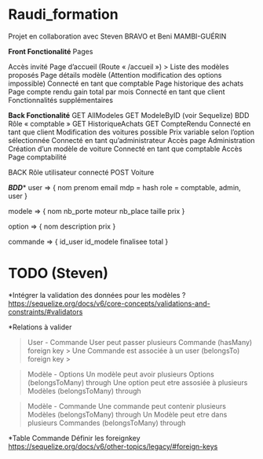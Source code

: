 # Raudi_formation
Projet en collaboration avec Steven BRAVO et Beni MAMBI-GUÉRIN

**Front Fonctionalité**
Pages

Accès invité
Page d’accueil (Route « /accueil ») > Liste des modèles proposés
Page détails modèle (Attention modification des options impossible)
Connecté en tant que comptable
Page historique des achats
Page compte rendu gain total par mois
Connecté en tant que client
Fonctionnalités supplémentaires

**Back Fonctionalité**
GET AllModeles 
GET ModeleByID (voir Sequelize)
BDD  Rôle « comptable »
GET HistoriqueAchats
GET CompteRendu
Connecté en tant que client
Modification des voitures possible
Prix variable selon l’option sélectionnée
Connecté en tant qu’administrateur
Accès page Administration
Création d’un modèle de voiture
Connecté en tant que comptable
Accès Page comptabilité

BACK
Rôle utilisateur connecté
POST Voiture

*****BDD******
user => { 
    nom
    prenom
    email
    mdp = hash
    role = comptable, admin, user
}

modele => {
    nom
    nb_porte
    moteur
    nb_place 
    taille
    prix
}

option => {
    nom
    description
    prix
}

commande => {
    id_user
    id_modele
    finalisee
    total
}

# TODO (Steven)
*Intégrer la validation des données pour les modèles ? 
https://sequelize.org/docs/v6/core-concepts/validations-and-constraints/#validators

*Relations à valider
>User - Commande
User peut passer plusieurs Commande (hasMany) foreign key >
Une Commande est associée à un user (belongsTo) foreign key >

>Modèle - Options
Un modèle peut avoir plusieurs Options (belongsToMany) through
Une option peut etre assosiée à plusieurs Modèles (belongsToMany) through

>Modèle - Commande
Une commande peut contenir plusieurs Modèles (belongsToMany) through
Un Modèle peut etre dans plusieurs Commandes (belongsToMany) through

*Table Commande
Définir les foreignkey
https://sequelize.org/docs/v6/other-topics/legacy/#foreign-keys
